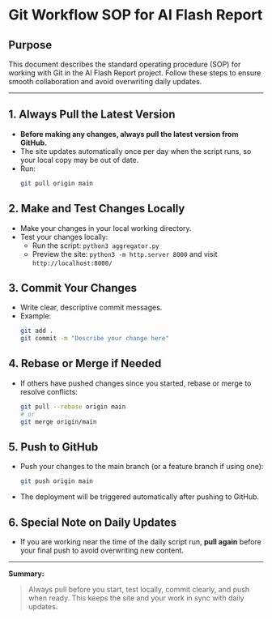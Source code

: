 # Git Workflow SOP for AI Flash Report

## Purpose
This document describes the standard operating procedure (SOP) for working with Git in the AI Flash Report project. Follow these steps to ensure smooth collaboration and avoid overwriting daily updates.

---

## 1. Always Pull the Latest Version
- **Before making any changes, always pull the latest version from GitHub.**
- The site updates automatically once per day when the script runs, so your local copy may be out of date.
- Run:
  ```sh
  git pull origin main
  ```

## 2. Make and Test Changes Locally
- Make your changes in your local working directory.
- Test your changes locally:
  - Run the script: `python3 aggregator.py`
  - Preview the site: `python3 -m http.server 8000` and visit `http://localhost:8000/`

## 3. Commit Your Changes
- Write clear, descriptive commit messages.
- Example:
  ```sh
  git add .
  git commit -m "Describe your change here"
  ```

## 4. Rebase or Merge if Needed
- If others have pushed changes since you started, rebase or merge to resolve conflicts:
  ```sh
  git pull --rebase origin main
  # or
  git merge origin/main
  ```

## 5. Push to GitHub
- Push your changes to the main branch (or a feature branch if using one):
  ```sh
  git push origin main
  ```
- The deployment will be triggered automatically after pushing to GitHub.

## 6. Special Note on Daily Updates
- If you are working near the time of the daily script run, **pull again** before your final push to avoid overwriting new content.

---

**Summary:**
> Always pull before you start, test locally, commit clearly, and push when ready. This keeps the site and your work in sync with daily updates. 